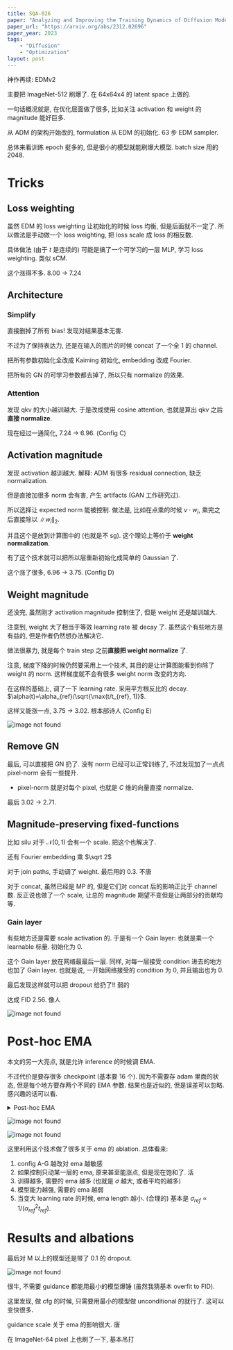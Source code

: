 ```yaml
---
title: SQA-026
paper: "Analyzing and Improving the Training Dynamics of Diffusion Models"
paper_url: "https://arxiv.org/abs/2312.02696" 
paper_year: 2023
tags: 
    - "Diffusion"
    - "Optimization"
layout: post
---
```


神作再续: EDMv2

主要把 ImageNet-512 刷爆了. 在 64x64x4 的 latent space 上做的.

一句话概况就是, 在优化层面做了很多, 比如关注 activation 和 weight 的 magnitude 能好巨多.

从 ADM 的架构开始改的, formulation 从 EDM 的初始化. 63 步 EDM sampler.

总体来看训练 epoch 挺多的, 但是很小的模型就能刷爆大模型. batch size 用的 2048.

# Tricks

## Loss weighting

虽然 EDM 的 loss weighting 让初始化的时候 loss 均衡, 但是后面就不一定了. 所以做法是手动做一个 loss weighting, 把 loss scale 成 loss 的相反数.

具体做法 (由于 $t$ 是连续的) 可能是搞了一个可学习的一层 MLP, 学习 loss weighting. 类似 sCM.

这个涨得不多. 8.00 $\rightarrow$ 7.24

## Architecture

### Simplify

直接删掉了所有 bias! 发现对结果基本无害.

不过为了保持表达力, 还是在输入的图片的时候 concat 了一个全 1 的 channel.

把所有参数初始化全改成 Kaiming 初始化, embedding 改成 Fourier.

把所有的 GN 的可学习参数都去掉了, 所以只有 normalize 的效果.

### Attention

发现 qkv 的大小越训越大. 于是改成使用 cosine attention, 也就是算出 qkv 之后**直接 normalize**.

现在经过一通简化, 7.24 $\rightarrow$ 6.96. (Config C)

## Activation magnitude

发现 activation 越训越大. 解释: ADM 有很多 residual connection, 缺乏 normalization. 

但是直接加很多 norm 会有害, 产生 artifacts (GAN 工作研究过).

所以选择让 expected norm 能被控制. 做法是, 比如在点乘的时候 $v\cdot w_i$, 乘完之后直接除以 $\|w_i\|_2$.

并且这个是放到计算图中的 (也就是不 sg). 这个理论上等价于 **weight normalization**.

有了这个技术就可以把所以层重新初始化成简单的 Gaussian 了.

这个涨了很多, 6.96 $\rightarrow$ 3.75. (Config D)

## Weight magnitude

还没完, 虽然刚才 activation magnitude 控制住了, 但是 weight 还是越训越大.

注意到, weight 大了相当于等效 learning rate 被 decay 了. 虽然这个有些地方是有益的, 但是作者仍然想办法解决它. 

做法很暴力, 就是每个 train step 之前**直接把 weight normalize** 了. 

注意, 梯度下降的时候仍然要采用上一个技术, 其目的是让计算图能看到你除了 weight 的 norm. 这样梯度就不会有很多 weight norm 改变的方向.

在这样的基础上, 调了一下 learning rate. 采用平方根反比的 decay. $\alpha(t)=\alpha_{ref}/\sqrt{\max(t/t_{ref}, 1)}$.

这样又能涨一点, 3.75 $\rightarrow$ 3.02. 根本部诗人 (Config E)

![image not found](/papers/SQA-026/magnitude.png)

## Remove GN

最后, 可以直接把 GN 扔了. 没有 norm 已经可以正常训练了, 不过发现加了一点点 pixel-norm 会有一些提升.

- pixel-norm 就是对每个 pixel, 也就是 $C$ 维的向量直接 normalize.

最后 3.02 $\rightarrow$ 2.71.

## Magnitude-preserving fixed-functions

比如 silu 对于 $\mathcal N(0, 1)$ 会有一个 scale. 把这个也解决了. 

还有 Fourier embedding 乘 $\sqrt 2$

对于 join paths, 手动调了 weight. 最后用的 0.3. 不唐

对于 concat, 虽然已经是 MP 的, 但是它们对 concat 后的影响正比于 channel 数. 反正说也做了一个 scale, 让总的 magnitude 期望不变但是让两部分的贡献均等.

### Gain layer

有些地方还是需要 scale activation 的. 于是有一个 Gain layer: 也就是乘一个 learnable 标量. 初始化为 0.

这个 Gain layer 放在网络最最后一层. 同样, 对每一层接受 condition 进去的地方也加了 Gain layer. 也就是说, 一开始网络接受的 condition 为 0, 并且输出也为 0.

最后发现这样就可以把 dropout 给扔了!! 弱的

达成 FID 2.56. 像人

![image not found](/papers/SQA-026/architecture.png)

# Post-hoc EMA

本文的另一大亮点, 就是允许 inference 的时候调 EMA.

不过代价是要存很多 checkpoint (基本要 16 个). 因为不需要存 adam 里面的状态, 但是每个地方要存两个不同的 EMA 参数. 结果也是近似的, 但是误差可以忽略. 感兴趣的话可以看.

<details>
<summary>Post-hoc EMA</summary>

先来确认一下 formulation. 这里我们只考虑特定的 ema schedule (为了方便计算).

$\gamma$ 控制了 ema 的大小:

$$
\hat\theta_{\gamma}(t) = \frac{\gamma+1}{t^{\gamma+1}} \int_0^t \tau^{\gamma}\theta(\tau) d\tau
$$

等价的 EMA 更新是:

$$
\hat\theta_{\gamma}(t) = \beta_{\gamma} \hat\theta_{\gamma}(t-1) + (1-\beta_{\gamma})\theta(t)
$$

其中 $\beta_{\gamma}=(1-1/t)^{\gamma+1}$

之后为了直观, 我们会用 relative std (也就是 width of peak value relative to training time) $\sigma_{rel}=(\gamma+1)^{1/2}(\gamma+2)^{-1}(\gamma+3)^{-1/2}$ 来指代.

比如我们说 EMA length 10% 就是指 $\sigma_{rel}=0.1, \gamma\approx 6.94$.

回到方法. 我们的做法是, 维护对 $\sigma_{rel}$ 为 0.05 和 0.1 的 EMA 参数, 然后存 checkpoint. 

训练后求出这些玩意的 least squares (也就是对它们线性组合看最接近的).

</details>

![image not found](/papers/SQA-026/ema.png)

![image not found](/papers/SQA-026/ema_ablations.png)

这里利用这个技术做了很多关于 ema 的 ablation. 总体看来:

1. config A-G 越改对 ema 越敏感
2. 如果控制只动某一层的 ema, 原来甚至能涨点, 但是现在饱和了. 活
3. 训得越多, 需要的 ema 越多 (也就是 $\sigma$ 越大, 或者平均的越多)
4. 模型能力越强, 需要的 ema 越弱
5. 当变大 learning rate 的时候, ema length 越小. (合理的) 基本是 $\sigma_{ref}\propto 1/(\alpha_{ref}^2t_{ref})$.

# Results and albations

最后对 M 以上的模型还是带了 0.1 的 dropout.

![image not found](/papers/SQA-026/result.png)

很牛, 不需要 guidance 都能用最小的模型爆锤 (虽然我猜基本 overfit to FID).

这里发现, 做 cfg 的时候, 只需要用最小的模型做 unconditional 的就行了. 这可以变快很多.

guidance scale 关于 ema 的影响很大. 唐

在 ImageNet-64 pixel 上也刷了一下, 基本吊打